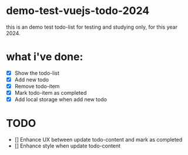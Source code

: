 # demo-test-vuejs-todo-2024
this is an demo test todo-list for testing and studying only, for this year 2024. 

# what i've done:
- [x] Show the todo-list
- [x] Add new todo
- [x] Remove todo-item
- [x] Mark todo-item as completed
- [x] Add local storage when add new todo

# TODO
- [] Enhance UX between update todo-content and mark as completed
- [] Enhance style when update todo-content
